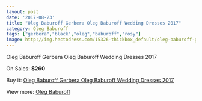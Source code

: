 ```yaml
---
layout: post
date: '2017-08-23'
title: "Oleg Baburoff Gerbera Oleg Baburoff Wedding Dresses 2017"
category: Oleg Baburoff
tags: ["gerbera","black","oleg","baburoff","rosy"]
image: http://img.hectodress.com/15326-thickbox_default/oleg-baburoff-gerbera-oleg-baburoff-wedding-dresses-2013.jpg
---
```

Oleg Baburoff Gerbera Oleg Baburoff Wedding Dresses 2017

On Sales: **$260**
<a href="https://www.hectodress.com/oleg-baburoff/7462-oleg-baburoff-gerbera-oleg-baburoff-wedding-dresses-2013.html"><amp-img layout="responsive" width="600" height="600" src="//img.hectodress.com/15326-thickbox_default/oleg-baburoff-gerbera-oleg-baburoff-wedding-dresses-2013.jpg" alt="Oleg Baburoff Gerbera Oleg Baburoff Wedding Dresses 2017 0" /></a>
<a href="https://www.hectodress.com/oleg-baburoff/7462-oleg-baburoff-gerbera-oleg-baburoff-wedding-dresses-2013.html"><amp-img layout="responsive" width="600" height="600" src="//img.hectodress.com/15327-thickbox_default/oleg-baburoff-gerbera-oleg-baburoff-wedding-dresses-2013.jpg" alt="Oleg Baburoff Gerbera Oleg Baburoff Wedding Dresses 2017 1" /></a>

Buy it: [Oleg Baburoff Gerbera Oleg Baburoff Wedding Dresses 2017](https://www.hectodress.com/oleg-baburoff/7462-oleg-baburoff-gerbera-oleg-baburoff-wedding-dresses-2013.html "Oleg Baburoff Gerbera Oleg Baburoff Wedding Dresses 2017")

View more: [Oleg Baburoff](https://www.hectodress.com/130-oleg-baburoff "Oleg Baburoff")